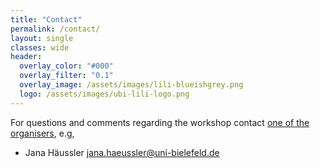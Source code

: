 ```yaml
---
title: "Contact"
permalink: /contact/
layout: single
classes: wide
header:
  overlay_color: "#000"
  overlay_filter: "0.1"
  overlay_image: /assets/images/lili-blueishgrey.png
  logo: /assets/images/ubi-lili-logo.png
---
```


For questions and comments regarding the workshop contact [one of the organisers]({{site.baseurl}}/organisation/#organisers), e.g,

* Jana Häussler [<jana.haeussler@uni-bielefeld.de>](mailto:jana.haeussler@uni-bielefeld.de)

